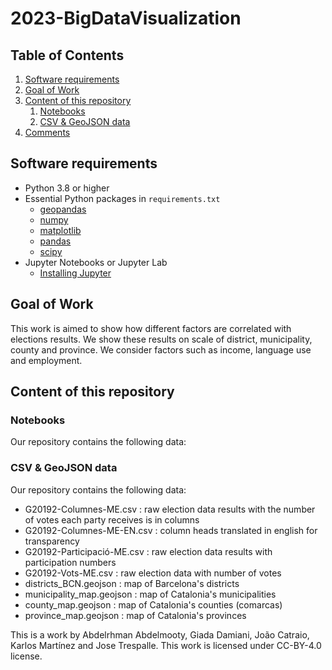 # 2023-BigDataVisualization

## Table of Contents
1. [Software requirements](#software-requirements)
2. [Goal of Work](#Goal-of-Work)
3. [Content of this repository](#Content-of-this-repository)
      1. [Notebooks](#Notebooks)
      2. [CSV & GeoJSON data](#CSV_&-GeoJSON-data)
4. [Comments](#comments)

## Software requirements 

* Python 3.8 or higher
* Essential Python packages in `requirements.txt`
  * [geopandas](https://geopandas.org/)
  * [numpy](https://numpy.org/)
  * [matplotlib](https://matplotlib.org/)
  * [pandas](https://pandas.pydata.org/)
  * [scipy](https://scipy.org/)
* Jupyter Notebooks or Jupyter Lab
  * [Installing Jupyter](https://jupyter.org/install)

## Goal of Work 

This work is aimed to show how different factors are correlated with elections results. We show these results on scale of district, municipality, county and province. We consider factors such as income, language use and employment.

## Content of this repository
### Notebooks
Our repository contains the following data:

### CSV & GeoJSON data
Our repository contains the following data:
- G20192-Columnes-ME.csv : raw election data results with the number of votes each party receives is in columns
- G20192-Columnes-ME-EN.csv : column heads translated in english for transparency
- G20192-Participació-ME.csv : raw election data results with participation numbers
- G20192-Vots-ME.csv : raw election data with number of votes
- districts_BCN.geojson : map of Barcelona's districts
- municipality_map.geojson : map of Catalonia's municipalities
- county_map.geojson : map of Catalonia's counties (comarcas)
- province_map.geojson : map of Catalonia's provinces

This is a work by Abdelrhman Abdelmooty, Giada Damiani, João Catraio, Karlos Martínez and Jose Trespalle. This work is licensed under CC-BY-4.0 license.
